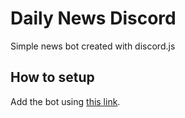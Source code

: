 # Daily News Discord

Simple news bot created with discord.js

## How to setup

Add the bot using [this link](https://discord.com/api/oauth2/authorize?client_id=947850099864768523&permissions=8&scope=bot%20applications.commands).
